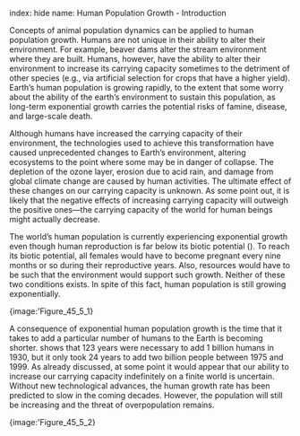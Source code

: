 index: hide
name: Human Population Growth - Introduction

Concepts of animal population dynamics can be applied to human population growth. Humans are not unique in their ability to alter their environment. For example, beaver dams alter the stream environment where they are built. Humans, however, have the ability to alter their environment to increase its carrying capacity sometimes to the detriment of other species (e.g., via artificial selection for crops that have a higher yield). Earth’s human population is growing rapidly, to the extent that some worry about the ability of the earth’s environment to sustain this population, as long-term exponential growth carries the potential risks of famine, disease, and large-scale death.

Although humans have increased the carrying capacity of their environment, the technologies used to achieve this transformation have caused unprecedented changes to Earth’s environment, altering ecosystems to the point where some may be in danger of collapse. The depletion of the ozone layer, erosion due to acid rain, and damage from global climate change are caused by human activities. The ultimate effect of these changes on our carrying capacity is unknown. As some point out, it is likely that the negative effects of increasing carrying capacity will outweigh the positive ones—the carrying capacity of the world for human beings might actually decrease.

The world’s human population is currently experiencing exponential growth even though human reproduction is far below its biotic potential (). To reach its biotic potential, all females would have to become pregnant every nine months or so during their reproductive years. Also, resources would have to be such that the environment would support such growth. Neither of these two conditions exists. In spite of this fact, human population is still growing exponentially.


{image:'Figure_45_5_1}
        

A consequence of exponential human population growth is the time that it takes to add a particular number of humans to the Earth is becoming shorter.  shows that 123 years were necessary to add 1 billion humans in 1930, but it only took 24 years to add two billion people between 1975 and 1999. As already discussed, at some point it would appear that our ability to increase our carrying capacity indefinitely on a finite world is uncertain. Without new technological advances, the human growth rate has been predicted to slow in the coming decades. However, the population will still be increasing and the threat of overpopulation remains.


{image:'Figure_45_5_2}
        
